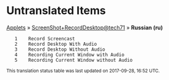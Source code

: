 # Untranslated Items
[Applets](../../../README.md) &#187; [ScreenShot+RecordDesktop@tech71](../README.md) &#187; **Russian (ru)**

       1	Record Screencast
       2	Record Desktop With Audio
       3	Record Desktop Without Audio
       4	Recording Current Window with Audio
       5	Recording Current Window without Audio

<sup>This translation status table was last updated on 2017-09-28, 16:52 UTC.</sup>

